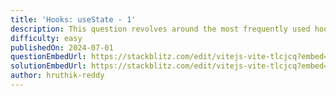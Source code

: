```yaml
---
title: 'Hooks: useState - 1'
description: This question revolves around the most frequently used hook in React development. Your task is to implement the logic for managing tasks - including storing, adding, and deleting them within a local state variable.
difficulty: easy
publishedOn: 2024-07-01
questionEmbedUrl: https://stackblitz.com/edit/vitejs-vite-tlcjcq?embed=1&file=src%2FApp.tsx
solutionEmbedUrl: https://stackblitz.com/edit/vitejs-vite-tlcjcq?embed=1&file=src%2FApp.tsx
author: hruthik-reddy
---
```


